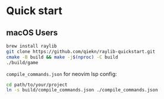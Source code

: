 # Quick start

## macOS Users

```bash
brew install raylib
git clone https://github.com/qiekn/raylib-quickstart.git
cmake -B build && make -j$(nproc) -C build
./build/game
```

`compile_commands.json` for neovim lsp config:

```bash
cd path/to/your/project
ln -s build/compile_commands.json ./compile_commands.json
```
